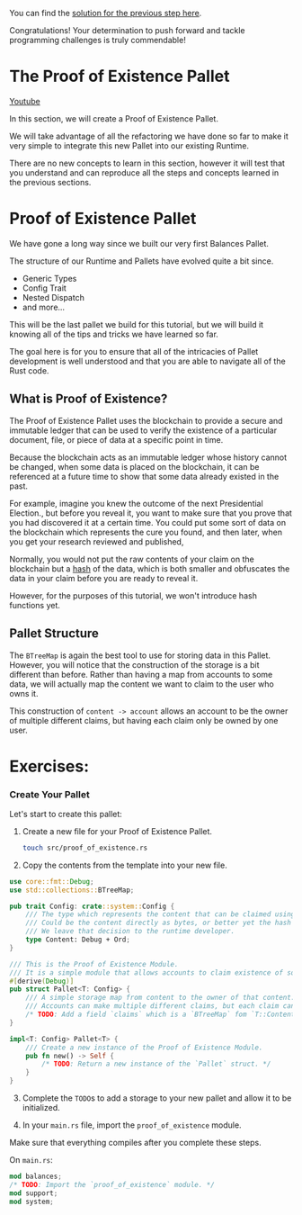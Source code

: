 You can find the [solution for the previous step here](https://gist.github.com/nomadbitcoin/1883ed94b8c8439df4264024af3e31c2).

Congratulations! Your determination to push forward and tackle programming challenges is truly commendable!

# The Proof of Existence Pallet

[Youtube](https://www.youtube.com/watch?v=k8MEr54_-AI)

In this section, we will create a Proof of Existence Pallet.

We will take advantage of all the refactoring we have done so far to make it very simple to integrate this new Pallet into our existing Runtime.

There are no new concepts to learn in this section, however it will test that you understand and can reproduce all the steps and concepts learned in the previous sections.

# Proof of Existence Pallet

We have gone a long way since we built our very first Balances Pallet.

The structure of our Runtime and Pallets have evolved quite a bit since.

- Generic Types
- Config Trait
- Nested Dispatch
- and more...

This will be the last pallet we build for this tutorial, but we will build it knowing all of the tips and tricks we have learned so far.

The goal here is for you to ensure that all of the intricacies of Pallet development is well understood and that you are able to navigate all of the Rust code.

## What is Proof of Existence?

The Proof of Existence Pallet uses the blockchain to provide a secure and immutable ledger that can be used to verify the existence of a particular document, file, or piece of data at a specific point in time.

Because the blockchain acts as an immutable ledger whose history cannot be changed, when some data is placed on the blockchain, it can be referenced at a future time to show that some data already existed in the past.

For example, imagine you knew the outcome of the next Presidential Election., but before you reveal it, you want to make sure that you prove that you had discovered it at a certain time. You could put some sort of data on the blockchain which represents the cure you found, and then later, when you get your research reviewed and published,

Normally, you would not put the raw contents of your claim on the blockchain but a [hash](https://en.wikipedia.org/wiki/Cryptographic_hash_function) of the data, which is both smaller and obfuscates the data in your claim before you are ready to reveal it.

However, for the purposes of this tutorial, we won't introduce hash functions yet.

## Pallet Structure

The `BTreeMap` is again the best tool to use for storing data in this Pallet. However, you will notice that the construction of the storage is a bit different than before. Rather than having a map from accounts to some data, we will actually map the content we want to claim to the user who owns it.

This construction of `content -> account` allows an account to be the owner of multiple different claims, but having each claim only be owned by one user.

# Exercises:

### Create Your Pallet

Let's start to create this pallet:

1. Create a new file for your Proof of Existence Pallet.

	```bash
	touch src/proof_of_existence.rs
	```

2. Copy the contents from the template into your new file.
```rust
use core::fmt::Debug;
use std::collections::BTreeMap;

pub trait Config: crate::system::Config {
	/// The type which represents the content that can be claimed using this pallet.
	/// Could be the content directly as bytes, or better yet the hash of that content.
	/// We leave that decision to the runtime developer.
	type Content: Debug + Ord;
}

/// This is the Proof of Existence Module.
/// It is a simple module that allows accounts to claim existence of some data.
#[derive(Debug)]
pub struct Pallet<T: Config> {
	/// A simple storage map from content to the owner of that content.
	/// Accounts can make multiple different claims, but each claim can only have one owner.
	/* TODO: Add a field `claims` which is a `BTreeMap` fom `T::Content` to `T::AccountId`. */
}

impl<T: Config> Pallet<T> {
	/// Create a new instance of the Proof of Existence Module.
	pub fn new() -> Self {
		/* TODO: Return a new instance of the `Pallet` struct. */
	}
}
```

3. Complete the `TODO`s to add a storage to your new pallet and allow it to be initialized.

4. In your `main.rs` file, import the `proof_of_existence` module.

Make sure that everything compiles after you complete these steps.

On `main.rs`:

```rust
mod balances;
/* TODO: Import the `proof_of_existence` module. */
mod support;
mod system;
```